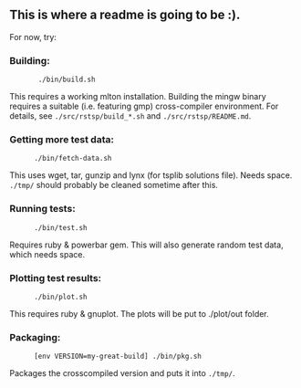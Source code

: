 
## This is where a readme is going to be :).

For now, try:

### Building:

           ./bin/build.sh
   This requires a working mlton installation.
   Building the mingw binary requires a suitable
   (i.e. featuring gmp) cross-compiler environment.
   For details, see `./src/rstsp/build_*.sh` and `./src/rstsp/README.md`.

### Getting more test data:

          ./bin/fetch-data.sh
   This uses wget, tar, gunzip and lynx (for tsplib solutions file).
   Needs space.  `./tmp/` should probably be cleaned sometime after this.

### Running tests:

          ./bin/test.sh
   Requires ruby & powerbar gem.
   This will also generate random test data, which needs space.

### Plotting test results:

          ./bin/plot.sh
   This requires ruby & gnuplot.
   The plots will be put to ./plot/out folder.

### Packaging:

          [env VERSION=my-great-build] ./bin/pkg.sh
   Packages the crosscompiled version and puts it into `./tmp/`.

